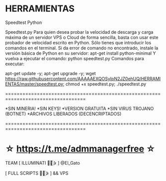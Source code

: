 ﻿# HERRAMIENTAS

Speedtest Python

Speedtest.py Para quien desea probar la velocidad de descarga y carga máxima de un servidor VPS o Cloud de forma sencilla, basta con usar este probador de velocidad escrito en Python. Sólo tienes que introducir los comandos en el terminal.
Si da error de comando no encontrado, instale la versión básica de Python en su servidor: apt-get install python-minimal Y vuelva a ejecutar el comando: python speedtest.py
Comandos para executar: 

apt-get update -y; apt-get upgrade -y; wget https://raw.githubusercontent.com/AAAAAEXQOSyIpN2JZ0ehUQ/HERRAMIENTAS/master/speedtest.py; chmod +x speedtest.py; ./speedtest.py

==================================================================================

*SIN MINERIA! *SIN KEYS! *VERSION GRATUITA *SIN VIRUS TROJANO (BOTNET) *ARCHIVOS LIBERADOS (DECENCRIPTADOS)

==================================================================================

☆ https://t.me/admmanagerfree ☆
=================================================
TEAM [ ILLUMINATI ⃘⃤꙰✰ ] @El_Gato

[ FULL SCRIPTS ⃘⃤꙰✰ ] && VPS


